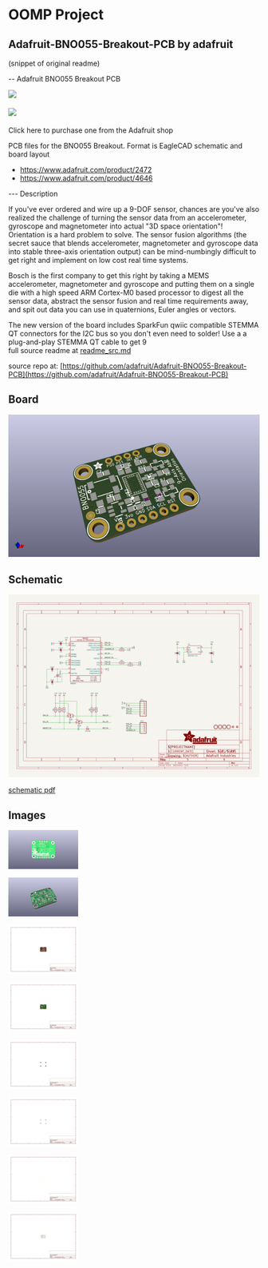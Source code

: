 # OOMP Project  
## Adafruit-BNO055-Breakout-PCB  by adafruit  
  
(snippet of original readme)  
  
-- Adafruit BNO055 Breakout PCB  
  
<a href="http://www.adafruit.com/products/2472"><img src="assets/image.jpg?raw=true" width="500px"></a><br/>  
<a href="http://www.adafruit.com/products/4646"><img src="assets/4646.jpg?raw=true" width="500px"></a><br/>  
Click here to purchase one from the Adafruit shop  
  
PCB files for the BNO055 Breakout. Format is EagleCAD schematic and board layout  
* https://www.adafruit.com/product/2472  
* https://www.adafruit.com/product/4646  
  
--- Description  
  
If you've ever ordered and wire up a 9-DOF sensor, chances are you've also realized the challenge of turning the sensor data from an accelerometer, gyroscope and magnetometer into actual "3D space orientation"! Orientation is a hard problem to solve. The sensor fusion algorithms (the secret sauce that blends accelerometer, magnetometer and gyroscope data into stable three-axis orientation output) can be mind-numbingly difficult to get right and implement on low cost real time systems.  
  
Bosch is the first company to get this right by taking a MEMS accelerometer, magnetometer and gyroscope and putting them on a single die with a high speed ARM Cortex-M0 based processor to digest all the sensor data, abstract the sensor fusion and real time requirements away, and spit out data you can use in quaternions, Euler angles or vectors.  
  
The new version of the board includes SparkFun qwiic compatible STEMMA QT connectors for the I2C bus so you don't even need to solder! Use a a plug-and-play STEMMA QT cable to get 9  
  full source readme at [readme_src.md](readme_src.md)  
  
source repo at: [https://github.com/adafruit/Adafruit-BNO055-Breakout-PCB](https://github.com/adafruit/Adafruit-BNO055-Breakout-PCB)  
## Board  
  
[![working_3d.png](working_3d_600.png)](working_3d.png)  
## Schematic  
  
[![working_schematic.png](working_schematic_600.png)](working_schematic.png)  
  
[schematic pdf](working_schematic.pdf)  
## Images  
  
[![working_3D_bottom.png](working_3D_bottom_140.png)](working_3D_bottom.png)  
  
[![working_3D_top.png](working_3D_top_140.png)](working_3D_top.png)  
  
[![working_assembly_page_01.png](working_assembly_page_01_140.png)](working_assembly_page_01.png)  
  
[![working_assembly_page_02.png](working_assembly_page_02_140.png)](working_assembly_page_02.png)  
  
[![working_assembly_page_03.png](working_assembly_page_03_140.png)](working_assembly_page_03.png)  
  
[![working_assembly_page_04.png](working_assembly_page_04_140.png)](working_assembly_page_04.png)  
  
[![working_assembly_page_05.png](working_assembly_page_05_140.png)](working_assembly_page_05.png)  
  
[![working_assembly_page_06.png](working_assembly_page_06_140.png)](working_assembly_page_06.png)  
